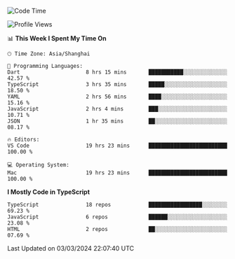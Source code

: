 <!--START_SECTION:waka-->
![Code Time](http://img.shields.io/badge/Code%20Time-5%2C824%20hrs%204%20mins-blue)

![Profile Views](http://img.shields.io/badge/Profile%20Views-0-blue)

📊 **This Week I Spent My Time On** 

```text
🕑︎ Time Zone: Asia/Shanghai

💬 Programming Languages: 
Dart                     8 hrs 15 mins       ███████████░░░░░░░░░░░░░░   42.57 % 
TypeScript               3 hrs 35 mins       █████░░░░░░░░░░░░░░░░░░░░   18.50 % 
YAML                     2 hrs 56 mins       ████░░░░░░░░░░░░░░░░░░░░░   15.16 % 
JavaScript               2 hrs 4 mins        ███░░░░░░░░░░░░░░░░░░░░░░   10.71 % 
JSON                     1 hr 35 mins        ██░░░░░░░░░░░░░░░░░░░░░░░   08.17 % 

🔥 Editors: 
VS Code                  19 hrs 23 mins      █████████████████████████   100.00 % 

💻 Operating System: 
Mac                      19 hrs 23 mins      █████████████████████████   100.00 % 
```

**I Mostly Code in TypeScript** 

```text
TypeScript               18 repos            █████████████████░░░░░░░░   69.23 % 
JavaScript               6 repos             ██████░░░░░░░░░░░░░░░░░░░   23.08 % 
HTML                     2 repos             ██░░░░░░░░░░░░░░░░░░░░░░░   07.69 % 
```




 Last Updated on 03/03/2024 22:07:40 UTC
<!--END_SECTION:waka-->
